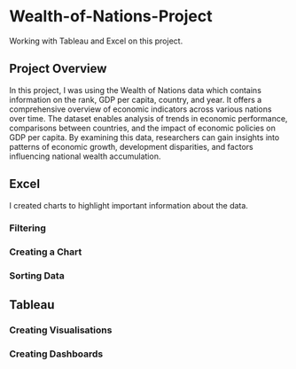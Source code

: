 # Wealth-of-Nations-Project
Working with Tableau and Excel on this project.
## Project Overview 
In this project, I was using the Wealth of Nations data which contains information on the rank, GDP per capita, country, and year. It offers a comprehensive overview of economic indicators across various nations over time. The dataset enables analysis of trends in economic performance, comparisons between countries, and the impact of economic policies on GDP per capita. By examining this data, researchers can gain insights into patterns of economic growth, development disparities, and factors influencing national wealth accumulation. 

## Excel 
I created charts to highlight important information about the data. 

### Filtering 

### Creating a Chart

### Sorting Data

## Tableau

### Creating Visualisations 

### Creating Dashboards
